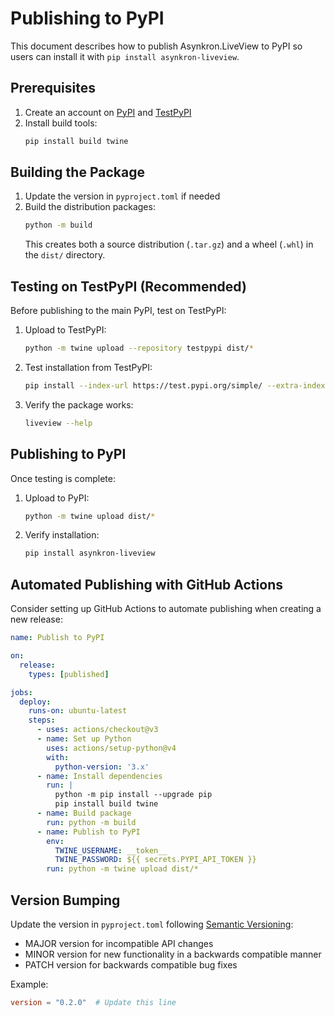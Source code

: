 # Publishing to PyPI

This document describes how to publish Asynkron.LiveView to PyPI so users can install it with `pip install asynkron-liveview`.

## Prerequisites

1. Create an account on [PyPI](https://pypi.org/) and [TestPyPI](https://test.pypi.org/)
2. Install build tools:
   ```bash
   pip install build twine
   ```

## Building the Package

1. Update the version in `pyproject.toml` if needed
2. Build the distribution packages:
   ```bash
   python -m build
   ```
   This creates both a source distribution (`.tar.gz`) and a wheel (`.whl`) in the `dist/` directory.

## Testing on TestPyPI (Recommended)

Before publishing to the main PyPI, test on TestPyPI:

1. Upload to TestPyPI:
   ```bash
   python -m twine upload --repository testpypi dist/*
   ```

2. Test installation from TestPyPI:
   ```bash
   pip install --index-url https://test.pypi.org/simple/ --extra-index-url https://pypi.org/simple asynkron-liveview
   ```

3. Verify the package works:
   ```bash
   liveview --help
   ```

## Publishing to PyPI

Once testing is complete:

1. Upload to PyPI:
   ```bash
   python -m twine upload dist/*
   ```

2. Verify installation:
   ```bash
   pip install asynkron-liveview
   ```

## Automated Publishing with GitHub Actions

Consider setting up GitHub Actions to automate publishing when creating a new release:

```yaml
name: Publish to PyPI

on:
  release:
    types: [published]

jobs:
  deploy:
    runs-on: ubuntu-latest
    steps:
      - uses: actions/checkout@v3
      - name: Set up Python
        uses: actions/setup-python@v4
        with:
          python-version: '3.x'
      - name: Install dependencies
        run: |
          python -m pip install --upgrade pip
          pip install build twine
      - name: Build package
        run: python -m build
      - name: Publish to PyPI
        env:
          TWINE_USERNAME: __token__
          TWINE_PASSWORD: ${{ secrets.PYPI_API_TOKEN }}
        run: python -m twine upload dist/*
```

## Version Bumping

Update the version in `pyproject.toml` following [Semantic Versioning](https://semver.org/):
- MAJOR version for incompatible API changes
- MINOR version for new functionality in a backwards compatible manner
- PATCH version for backwards compatible bug fixes

Example:
```toml
version = "0.2.0"  # Update this line
```
